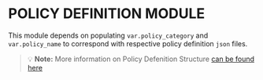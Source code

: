 # POLICY DEFINITION MODULE

This module depends on populating `var.policy_category` and `var.policy_name` to correspond with respective policy definition `json` files.

> :bulb: **Note:** More information on Policy Defenition Structure [can be found here](https://docs.microsoft.com/en-us/azure/governance/policy/concepts/definition-structure)

